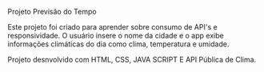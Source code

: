 Projeto Previsão do Tempo

Este projeto foi criado para aprender sobre consumo de API's e responsividade. 
O usuário insere o nome da cidade e o app exibe informações climáticas do dia como clima, temperatura e umidade.

Projeto desnvolvido com HTML, CSS, JAVA SCRIPT E API Pública de Clima.
